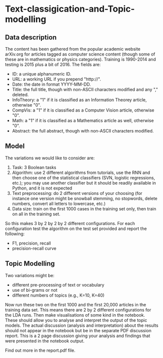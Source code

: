 # Text-classigication-and-Topic-modelling


## Data description


The content has been gathered from the popular academic website arXiv.org for articles tagged as computer science content (though some of these are in mathematics or physics categories). Training is 1990-2014 and testing is 2015 plus a bit of 2016. The fields are:


  - ID: a unique alphanumeric ID.
  - URL: a working URL if you prepend "http://".
  - Date: the date in format YYYY-MM-DD.
  - Title: the full title, though with non-ASCII characters modified and any "," deleted.
  - InfoTheory: a "1" if it is classified as an Information Theorey article, otherwise "0".
  - CompVis: a "1" if it is classified as a Computer Vision article, otherwise "0".
  - Math: a "1" if it is classified as a Mathematics article as well, otherwise "0".
  - Abstract: the full abstract, though with non-ASCII characters modified.


## Model


The variations we would like to consider are:
  1. Task: 3 Boolean tasks
  2. Algorithm: use 2 different algorithms from tutorials, use the RNN and then choose one of the statistical classifiers (SVN, logistic regressions, etc.); you may use another classifier but it should be readily available in Python, and it is not expected
  3. Text preprocessing: do 2 different versions of your choosing (for instance one version might be snowball stemming, no stopwords, delete numbers, convert all letters to lowercase, etc.)
  4. Data size: train on the first 1000 cases in the training set only, then train on all in the
training set.


So this makes 3 by 2 by 2 by 2 different configurations. For each configuration test the algorithm on the test set provided and report the following:
  - F1, precision, recall
  - precision-recall curve



## Topic Modelling

Two variations might be:


  - different pre-processing of text or vocabulary
  - use of bi-grams or not
  - different numbers of topics (e.g., K=10, K=40)


Now run these two on the first 1000 and the first 20,000 articles in the training data set. This means there are 2 by 2 different configurations for the LDA runs. Then make visualisations of some kind in the notebook. These should allow you to analyse and interpret the output of the topic models. The actual discussion (analysis and interpretation) about the results should not appear in the notebook but be in the separate PDF discussion report. This is a 2 page discussion giving your analysis and findings that were presented in the notebook output. 

Find out more in the report.pdf file.
